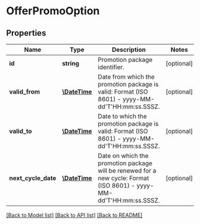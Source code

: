 # OfferPromoOption

## Properties
Name | Type | Description | Notes
------------ | ------------- | ------------- | -------------
**id** | **string** | Promotion package identifier. | [optional] 
**valid_from** | [**\DateTime**](\DateTime.md) | Date from which the promotion package is valid: Format (ISO 8601) - yyyy-MM-dd&#x27;T&#x27;HH:mm:ss.SSSZ. | [optional] 
**valid_to** | [**\DateTime**](\DateTime.md) | Date to which the promotion package is valid: Format (ISO 8601) - yyyy-MM-dd&#x27;T&#x27;HH:mm:ss.SSSZ. | [optional] 
**next_cycle_date** | [**\DateTime**](\DateTime.md) | Date on which the promotion package will be renewed for a new cycle: Format (ISO 8601) - yyyy-MM-dd&#x27;T&#x27;HH:mm:ss.SSSZ. | [optional] 

[[Back to Model list]](../../README.md#documentation-for-models) [[Back to API list]](../../README.md#documentation-for-api-endpoints) [[Back to README]](../../README.md)

